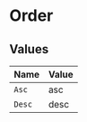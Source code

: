 # Order


## Values

| Name   | Value  |
| ------ | ------ |
| `Asc`  | asc    |
| `Desc` | desc   |